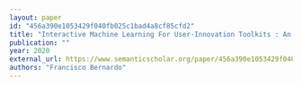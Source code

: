 ```yaml
---
layout: paper
id: "456a390e1053429f040fb025c1bad4a8cf85cfd2"
title: "Interactive Machine Learning For User-Innovation Toolkits : An Action Design Research Approach"
publication: ""
year: 2020
external_url: https://www.semanticscholar.org/paper/456a390e1053429f040fb025c1bad4a8cf85cfd2
authors: "Francisco Bernardo"
---
```

